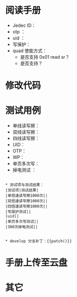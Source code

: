 
# 阅读手册

- Jedec ID：
- otp ：
- uid ：
- 写保护：
- quad 使能方式：
	- 是否支持 0x01 read sr？
	- 是否支持？


# 修改代码




# 测试用例 
- 单线读写擦：
- 双线读写擦：
- 四线读写擦：
- UID：
- OTP：
- WP：
- 单页多次写：
- 掉电测试 ：

```

* 测试项与测试结果：
|测试项|测试结果|
|单倍速读写擦1000次||
|双倍速读写擦1000次||
|四倍速读写擦1000次||
|写保护测试||
|uid||
|单页多次写测试||
|300次掉电测试||


* develop 分支补丁：{{patch()}}
```

# 手册上传至云盘 


# 其它 